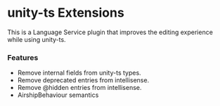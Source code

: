 # unity-ts Extensions
This is a Language Service plugin that improves the editing experience while using unity-ts.

### Features
<!-- - Remove or prefix cross-boundary imports in intellisense. -->
<!-- - Warn about non-type only cross-boundary imports. -->
- Remove internal fields from unity-ts types.
- Remove deprecated entries from intellisense.
- Remove @hidden entries from intellisense.
- AirshipBehaviour semantics

